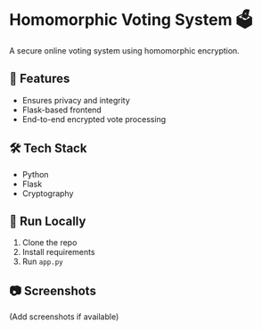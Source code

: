 # Homomorphic Voting System 🗳️

A secure online voting system using homomorphic encryption.

## 🔐 Features
- Ensures privacy and integrity
- Flask-based frontend
- End-to-end encrypted vote processing

## 🛠 Tech Stack
- Python
- Flask
- Cryptography

## 🚀 Run Locally
1. Clone the repo  
2. Install requirements  
3. Run `app.py`

## 📷 Screenshots
(Add screenshots if available)
